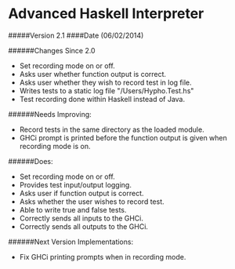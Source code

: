 Advanced Haskell Interpreter
============================
#####Version 2.1
####Date (06/02/2014)

######Changes Since 2.0
* Set recording mode on or off.
* Asks user whether function output is correct.
* Asks user whether they wish to record test in log file.
* Writes tests to a static log file "/Users/Hypho.Test.hs"
* Test recording done within Haskell instead of Java.

######Needs Improving:
* Record tests in the same directory as the loaded module.
* GHCi prompt is printed before the function output is given when recording mode is on.

######Does:
* Set recording mode on or off.
* Provides test input/output logging.
* Asks user if function output is correct.
* Asks whether the user wishes to record test.
* Able to write true and false tests.
* Correctly sends all inputs to the GHCi.
* Correctly sends all outputs to the GHCi.

######Next Version Implementations:
* Fix GHCi printing prompts when in recording mode.
